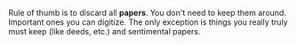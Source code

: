 Rule of thumb is to discard all **papers**. You don't need to keep them around. Important ones you can digitize. The only exception is things you really truly must keep (like deeds, etc.) and sentimental papers.